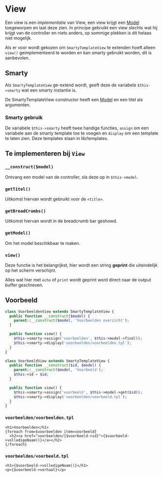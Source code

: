 # View

Een view is een _implementatie_ van View, een view krijgt een [Model](Framework-Model) toegeworpen en laat deze zien. In principe gebruikt een view slechts wat hij krijgt van de controller en niets anders, op sommige plekken is dit helaas niet mogelijk.

Als er voor wordt gekozen om `SmartyTemplateView` te extenden hoeft alleen `view()` geimplementeerd te worden en kan smarty gebruikt worden, dit is aanbevolen.

## Smarty

Als `SmartyTemplateView` ge-extend wordt, geeft deze de variabele `$this->smarty` wat een smarty instantie is.

De SmartyTemplateView constructor heeft een [Model](Framework-Model) en een titel als argumenten.

### Smarty gebruik

De variabele `$this->smarty` heeft twee handige functies, `assign` om een variabele aan de smarty template toe te voegen en `display` om een template te laten zien. Deze templates staan in lib/templates.

## Te implementeren bij `View`

### `__construct($model)`

Ontvang een model van de controller, sla deze op in `$this->model`.

### `getTitel()`

Uitkomst hiervan wordt gebruikt voor de `<title>`.

### `getBreadCrumbs()`

Uitkomst hiervan wordt in de breadcrumb bar geshowd.

### `getModel()`

Om het model beschikbaar te maken.

### `view()`

Deze functie is het belangrijkst, hier wordt een string __geprint__ die uiteindelijk op het scherm verschijnt.

Alles wat hier met `echo` of `print` wordt geprint word direct naar de output buffer geschreven.

## Voorbeeld

```PHP
class VoorbeeldenView extends SmartyTemplateView {
  public function __construct($model) {
    parent::__construct($model, 'Voorbeelden overzicht');
  }

  public function view() {
    $this->smarty->assign('voorbeelden', $this->model->find());
    $this->smarty->display('voorbeelden/voorbeelden.tpl');
  }
}

class VoorbeeldView extends SmartyTemplateView {
  public function __construct($id, $model) {
    parent::__construct($model, 'Voorbeeld');
    $this->id = $id;
  }

  public function view() {
    $this->smarty->assign('voorbeeld', $this->model->get($id));
    $this->smarty->display('voorbeelden/voorbeeld.tpl');
  }
}
```

### `voorbeelden/voorbeelden.tpl`
```smarty
<h1>Voorbeelden</h1>
{foreach from=$voorbeelden item=voorbeeld}
  <h2><a href="voorbeelden/{$voorbeeld->id}">{$voorbeeld->volledigeNaam()}</a></h2>
{/foreach}
```

### `voorbeelden/voorbeeld.tpl`
```smarty
<h1>{$voorbeeld->volledigeNaam()}</h1>
<p>{$voorbeeld->verhaal}</p>
```